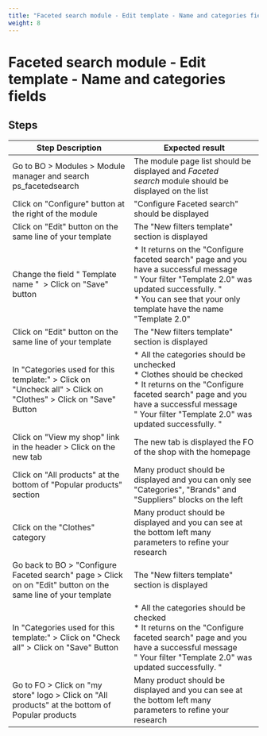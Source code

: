 ```yaml
---
title: "Faceted search module - Edit template - Name and categories fields"
weight: 8
---
```


# Faceted search module - Edit template - Name and categories fields
## Steps
| Step Description | Expected result |
| ----- | ----- |
| Go to BO > Modules > Module manager and search ps_facetedsearch | The module page list should be displayed and *Faceted search* module should be displayed on the list |
| Click on "Configure" button at the right of the module | "Configure Faceted search" should be displayed |
| Click on "Edit" button on the same line of your template | The "New filters template" section is displayed |
| Change the field " Template name "  > Click on "Save" button | * It returns on the "Configure faceted search" page and you have a successful message " Your filter "Template 2.0" was updated successfully. "<br> * You can see that your only template have the name "Template 2.0" |
| Click on "Edit" button on the same line of your template | The "New filters template" section is displayed |
| In "Categories used for this template:" > Click on "Uncheck all" > Click on "Clothes" > Click on "Save" Button | * All the categories should be unchecked<br> * Clothes should be checked<br> * It returns on the "Configure faceted search" page and you have a successful message " Your filter "Template 2.0" was updated successfully. " |
| Click on "View my shop" link in the header > Click on the new tab | The new tab is displayed the FO of the shop with the homepage |
| Click on "All products" at the bottom of "Popular products" section | Many product should be displayed and you can only see "Categories", "Brands" and "Suppliers" blocks on the left |
| Click on the "Clothes" category | Many product should be displayed and you can see at the bottom left many parameters to refine your research |
| Go back to BO > "Configure Faceted search" page > Click on on "Edit" button on the same line of your template | The "New filters template" section is displayed |
| In "Categories used for this template:" > Click on "Check all" > Click on "Save" Button | * All the categories should be checked<br> * It returns on the "Configure faceted search" page and you have a successful message " Your filter "Template 2.0" was updated successfully. " |
| Go to FO > Click on "my store" logo > Click on "All products" at the bottom of Popular products | Many product should be displayed and you can see at the bottom left many parameters to refine your research |
